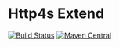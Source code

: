 # Http4s Extend
[![Build Status](https://travis-ci.org/barambani/http4s-extend.svg?branch=master)](https://travis-ci.org/barambani/http4s-extend)
[![Maven Central](https://img.shields.io/maven-central/v/com.github.barambani/http4s-extend_2.12.svg)](https://maven-badges.herokuapp.com/maven-central/com.github.barambani/http4s-extend_2.12)
